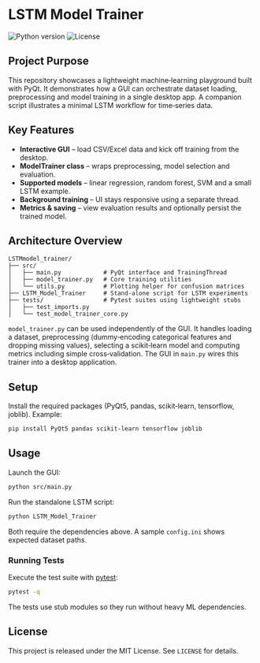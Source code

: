 # LSTM Model Trainer

![Python version](https://img.shields.io/badge/python-3.8%2B-blue.svg) ![License](https://img.shields.io/badge/license-MIT-green.svg)

## Project Purpose

This repository showcases a lightweight machine‑learning playground built with PyQt. It demonstrates how a GUI can orchestrate dataset loading, preprocessing and model training in a single desktop app. A companion script illustrates a minimal LSTM workflow for time‑series data.

## Key Features

- **Interactive GUI** – load CSV/Excel data and kick off training from the desktop.
- **ModelTrainer class** – wraps preprocessing, model selection and evaluation.
- **Supported models** – linear regression, random forest, SVM and a small LSTM example.
- **Background training** – UI stays responsive using a separate thread.
- **Metrics & saving** – view evaluation results and optionally persist the trained model.

## Architecture Overview

```
LSTMmodel_trainer/
├── src/
│   ├── main.py            # PyQt interface and TrainingThread
│   ├── model_trainer.py   # Core training utilities
│   └── utils.py           # Plotting helper for confusion matrices
├── LSTM_Model_Trainer     # Stand‑alone script for LSTM experiments
├── tests/                 # Pytest suites using lightweight stubs
│   ├── test_imports.py
│   └── test_model_trainer_core.py
```

`model_trainer.py` can be used independently of the GUI. It handles loading a dataset, preprocessing (dummy‑encoding categorical features and dropping missing values), selecting a scikit‑learn model and computing metrics including simple cross‑validation. The GUI in `main.py` wires this trainer into a desktop application.

## Setup

Install the required packages (PyQt5, pandas, scikit‑learn, tensorflow, joblib). Example:

```bash
pip install PyQt5 pandas scikit-learn tensorflow joblib
```

## Usage

Launch the GUI:

```bash
python src/main.py
```

Run the standalone LSTM script:

```bash
python LSTM_Model_Trainer
```

Both require the dependencies above. A sample `config.ini` shows expected dataset paths.

### Running Tests

Execute the test suite with [pytest](https://docs.pytest.org/):

```bash
pytest -q
```

The tests use stub modules so they run without heavy ML dependencies.

## License

This project is released under the MIT License. See `LICENSE` for details.

